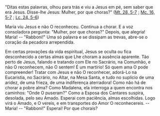 "Ditas estas palavras, olhou para trás e viu a Jesus em pé, sem saber que era Jesus. Disse-lhe Jesus: Mulher, por que choras?" ([Mt. 28, 5-7](https://vulgata.online/bible/Mt.28?ed=MS&vfn=MS.Mt.28.5-7:vs) ; [Mc. 16, 5-7](https://vulgata.online/bible/Mc.16?ed=MS&vfn=MS.Mc.16.5-7:vs) ; [Lc. 24, 5-6](https://vulgata.online/bible/Lc.24?ed=MS&vfn=MS.Lc.24.5-6:vs))

Maria viu Jesus e não O reconheceu. Continua a chorar. E a voz consoladora pergunta: "Mulher, por que choras?" Depois, que alegria! Maria! -- "Rabboni!" Uma só palavra e se dissipam as trevas, abre-se o coração da pecadora arrependida.

Em certas provações da vida espiritual, Jesus se oculta ou fica desconhecido a certas almas que Lhe choram a ausência aparente. Tão perto de Jesus, falando e tratando com Ele no Sacrário, na Comunhão, e não O reconhecem, não O sentem! É um martírio! Só quem ama O pode compreender! Tratar com Jesus e não O reconhecer, adorá-Lo na Eucaristia, no Sacrário, no Altar, na Mesa Santa, e tudo no suplício de uma aridez, de uma frieza, de uma indiferença aterradora! Como não há de chorar a pobre alma? Como Madalena, ela interroga a quem encontra nos caminhos: "Onde O puseram?" Como a Esposa dos Cantares suspira, desolada, pelo seu Amado. Esperai com paciência, almas escolhidas. Logo virá o Amado, e O vereis, e em transportes do Amor O reconhecereis. -- Maria! -- "Rabboni!" Esperai! Por que chorais?